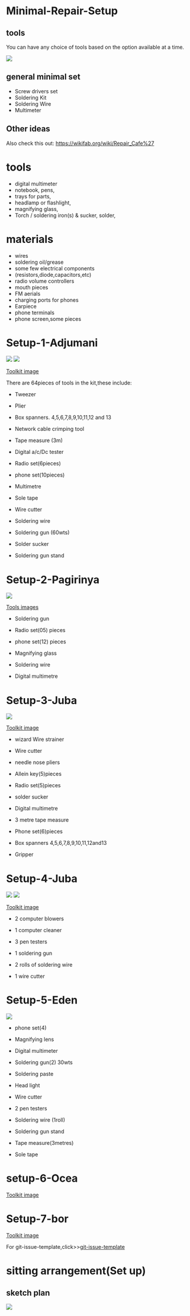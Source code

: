 # Minimal-Repair-Setup
## tools
You can have any choice of tools based on the option available at a time.

![](IMG_20220514_035228_725.jpg)

## general minimal set
- Screw drivers set
- Soldering Kit
- Soldering Wire
- Multimeter

## Other ideas
Also check this out: https://wikifab.org/wiki/Repair_Cafe%27

# tools

- digital multimeter
- notebook, pens,
- trays for parts,
- headlamp or flashlight,
- magnifying glass,
- Torch / soldering iron(s) & sucker, solder,

# materials
- wires
- soldering oil/grease
- some few electrical components
- (resistors,diode,capacitors,etc)
- radio volume controllers
- mouth pieces
- FM aerials
- charging ports for phones
- Earpiece
- phone terminals
- phone screen,some pieces


 # Setup-1-Adjumani
![](IMG_20220514_025917_170.jpg)
![](IMG_20220514_042915_630.jpg)

[Toolkit image](Setup-1-Adjumani/)

There are 64pieces of tools in the kit,these include:

- Tweezer

- Plier

- Box spanners. 4,5,6,7,8,9,10,11,12 and 13

- Network cable crimping tool

- Tape measure (3m)

- Digital a/c/Dc tester

- Radio set(6pieces)

- phone set(10pieces)

- Multimetre

- Sole tape

- Wire cutter

- Soldering wire

- Soldering gun (60wts)

- Solder sucker

- Soldering gun stand
  
# Setup-2-Pagirinya
![](IMG_20220420_203737_755.jpg)

[Tools images](Setup-2-Pagirinya/)


- Soldering gun

- Radio set(05) pieces

- phone set(12) pieces

- Magnifying glass

- Soldering wire

- Digital multimetre

# Setup-3-Juba
![](Setup-3.jpg)

[Toolkit image](Setup-3-Juba/)

- wizard Wire strainer

- Wire cutter

- needle nose pliers

- Allein key(5)pieces

- Radio set(5)pieces

- solder sucker

- Digital multimetre

- 3 metre tape measure

- Phone set(6)pieces

- Box spanners 4,5,6,7,8,9,10,11,12and13

- Gripper

# Setup-4-Juba

![](Setup-4-1.jpg)
![](Setup-4.jpg)

[Toolkit image]()

- 2 computer blowers

- 1 computer cleaner

- 3 pen testers

- 1 soldering gun

- 2 rolls of soldering wire

- 1 wire cutter

# Setup-5-Eden
![](Setup-5.jpg)


- phone set(4)

- Magnifying lens 

- Digital multimeter

- Soldering gun(2) 30wts

- Soldering paste

- Head light

- Wire cutter

- 2 pen testers

- Soldering wire (1roll)

- Soldering gun stand

- Tape measure(3metres)

- Sole tape
# setup-6-Ocea

[Toolkit image](Setup-6-Ocea/Setup-6.jpg)

# Setup-7-bor

[Toolkit image](Setup-6-Ocea/Setup-6.jpg)

For git-issue-template,click>>[git-issue-template](.github/ISSUE_TEMPLATE/)



# sitting arrangement(Set up)
## sketch plan

![](IMG_20220514_034739_433.jpg)














